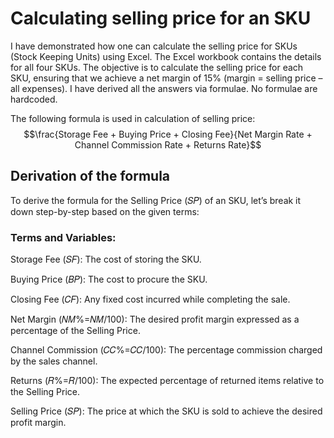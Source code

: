 # Calculating selling price for an SKU
I have demonstrated how one can calculate the selling price for SKUs (Stock Keeping Units) using Excel. The Excel workbook contains the details for all four SKUs. The objective is to calculate the selling price for each SKU, ensuring that we achieve a net margin of 15% (margin = selling price – all expenses). I have derived all the answers via formulae. No formulae are hardcoded.  

The following formula is used in calculation of selling price: $$\frac{Storage Fee + Buying Price + Closing Fee}{Net Margin Rate + Channel Commission Rate + Returns Rate}$$

## Derivation of the formula
To derive the formula for the Selling Price (𝑆𝑃) of an SKU, let’s break it down step-by-step based on the given terms:

### Terms and Variables:
Storage Fee (𝑆𝐹): The cost of storing the SKU. 

Buying Price (𝐵𝑃): The cost to procure the SKU.  

Closing Fee (𝐶𝐹): Any fixed cost incurred while completing the sale.  

Net Margin (𝑁𝑀%=𝑁𝑀/100): The desired profit margin expressed as a percentage of the Selling Price.  

Channel Commission (𝐶𝐶%=𝐶𝐶/100): The percentage commission charged by the sales channel.  

Returns (𝑅%=𝑅/100): The expected percentage of returned items relative to the Selling Price.  

Selling Price (𝑆𝑃): The price at which the SKU is sold to achieve the desired profit margin.
